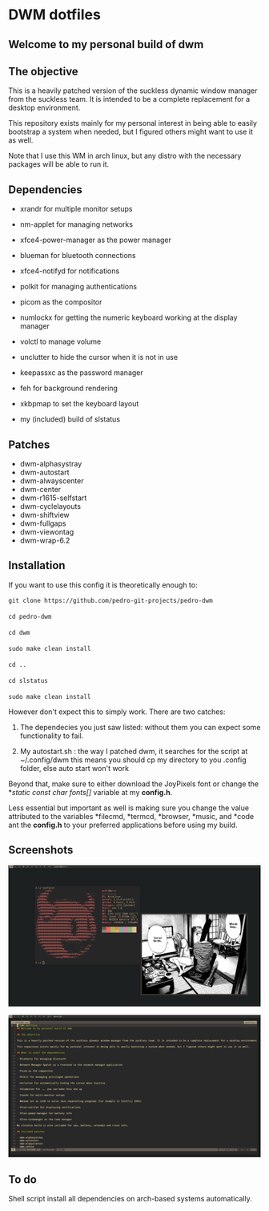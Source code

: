 # DWM dotfiles
## Welcome to my personal build of dwm

## The objective

This is a heavily patched version of the suckless dynamic window manager from the suckless team. It is intended to be a complete replacement for a desktop environment.

This repository exists mainly for my personal interest in being able to easily bootstrap a system when needed, but I figured others might want to use it as well.

Note that I use this WM in arch linux, but any distro with the necessary packages will be able to run it.

## Dependencies

- xrandr for multiple monitor setups

- nm-applet for managing networks

- xfce4-power-manager as the power manager

- blueman for bluetooth connections

- xfce4-notifyd for notifications

- polkit for managing authentications

- picom as the compositor

- numlockx for getting the numeric keyboard working at the display manager

- volctl to manage volume

- unclutter to hide the cursor when it is not in use

- keepassxc as the password manager

- feh for background rendering

- xkbpmap to set the keyboard layout 

- my (included) build of slstatus 

## Patches

- dwm-alphasystray
- dwm-autostart
- dwm-alwayscenter
- dwm-center
- dwm-r1615-selfstart
- dwm-cyclelayouts
- dwm-shiftview
- dwm-fullgaps
- dwm-viewontag
- dwm-wrap-6.2

## Installation

If you want to use this config it is theoretically enough to: 

```
git clone https://github.com/pedro-git-projects/pedro-dwm

cd pedro-dwm

cd dwm 

sudo make clean install

cd ..

cd slstatus 

sudo make clean install
```
However don't expect this to simply work. There are two catches:

1. The dependecies you just saw listed: without them you can expect some functionality to fail.

2. My autostart.sh : the way I patched dwm, it searches for the script at ~/.config/dwm this means you should cp my directory to you .config folder, else auto start won't work

Beyond that, make sure to either download the JoyPixels font or change the **static const char *fonts[]** variable at my **config.h**. 

Less essential but important as well is making sure you change the value attributed to the variables *filecmd, *termcd, *browser, *music, and  *code ant the **config.h** to your preferred applications before using my build.

## Screenshots

![desktop](screenshots/desktop2.png)

![desktop2](screenshots/desktop1.png)

## To do

Shell script  install all dependencies on arch-based systems automatically.  

